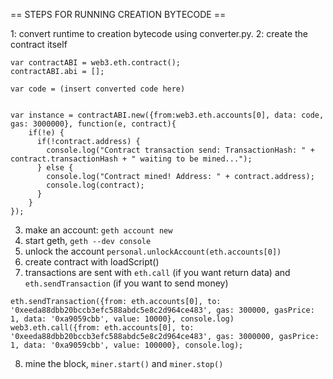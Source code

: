 == STEPS FOR RUNNING CREATION BYTECODE ==

1: convert runtime to creation bytecode using converter.py.
2: create the contract itself
```
var contractABI = web3.eth.contract();
contractABI.abi = [];

var code = (insert converted code here)


var instance = contractABI.new({from:web3.eth.accounts[0], data: code, gas: 3000000}, function(e, contract){
    if(!e) {
      if(!contract.address) {
        console.log("Contract transaction send: TransactionHash: " + contract.transactionHash + " waiting to be mined..."); 
      } else {
        console.log("Contract mined! Address: " + contract.address);
        console.log(contract);
      }
    }
});
```

3. make an account: `geth account new`
4. start geth, `geth --dev console`
5. unlock the account `personal.unlockAccount(eth.accounts[0])`
6. create contract with loadScript(<path to above script shit>)
7. transactions are sent with `eth.call` (if you want return data) and `eth.sendTransaction` (if you want to send money)

`eth.sendTransaction({from: eth.accounts[0], to: '0xeeda88dbb20bccb3efc588abdc5e8c2d964ce483', gas: 300000, gasPrice: 1, data: '0xa9059cbb', value: 10000}, console.log)`
`web3.eth.call({from: eth.accounts[0], to: '0xeeda88dbb20bccb3efc588abdc5e8c2d964ce483', gas: 3000000, gasPrice: 1, data: '0xa9059cbb', value: 100000}, console.log);`

8. mine the block, `miner.start()` and `miner.stop()`

